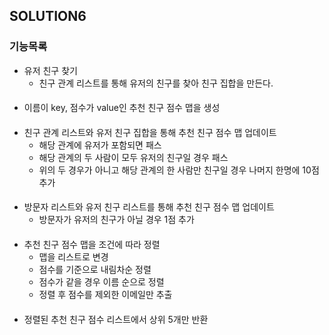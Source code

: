 ## SOLUTION6

### 기능목록
* 유저 친구 찾기
  * 친구 관계 리스트를 통해 유저의 친구를 찾아 친구 집합을 만든다.
####
* 이름이 key, 점수가 value인 추천 친구 점수 맵을 생성
####
* 친구 관계 리스트와 유저 친구 집합을 통해 추천 친구 점수 맵 업데이트
  * 해당 관계에 유저가 포함되면 패스
  * 해당 관계의 두 사람이 모두 유저의 친구일 경우 패스
  * 위의 두 경우가 아니고 해당 관계의 한 사람만 친구일 경우 나머지 한명에 10점 추가
####
* 방문자 리스트와 유저 친구 리스트를 통해 추천 친구 점수 맵 업데이트
  * 방문자가 유저의 친구가 아닐 경우 1점 추가
####
* 추천 친구 점수 맵을 조건에 따라 정렬
  * 맵을 리스트로 변경
  * 점수를 기준으로 내림차순 정렬
  * 점수가 같을 경우 이름 순으로 정렬
  * 정렬 후 점수를 제외한 이메일만 추출
####
* 정렬된 추천 친구 점수 리스트에서 상위 5개만 반환